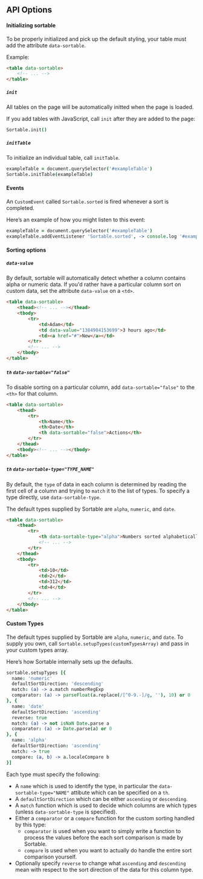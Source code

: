 ## API Options

#### Initializing sortable

To be properly initialized and pick up the default styling, your table must add the attribute `data-sortable`.

Example:

```html
<table data-sortable>
    <!-- ... -->
</table>
```

##### `init`

All tables on the page will be automatically initted when the page is loaded.

If you add tables with JavaScript, call `init` after they are added to the page:

```coffeescript
Sortable.init()
```

##### `initTable`

To initialize an individual table, call `initTable`.

```coffeescript
exampleTable = document.querySelector('#exampleTable')
Sortable.initTable(exampleTable)
```

#### Events

An `CustomEvent` called `Sortable.sorted` is fired whenever a sort is completed.

Here’s an example of how you might listen to this event:

```coffeescript
exampleTable = document.querySelector('#exampleTable')
exampleTable.addEventListener 'Sortable.sorted', -> console.log '#exampleTable was sorted!'
```

#### Sorting options

##### `data-value`

By default, sortable will automatically detect whether a column contains alpha or numeric data. If you'd rather have a particular column sort on custom data, set the attribute `data-value` on a `<td>`.

```html
<table data-sortable>
    <thead><!-- ... --></thead>
    <tbody>
        <tr>
            <td>Adam</td>
            <td data-value="1384904153699">3 hours ago</td>
            <td><a href="#">New</a></td>
        </tr>
        <!-- ... -->
    </tbody>
</table>
```

##### `th` `data-sortable="false"`

To disable sorting on a particular column, add `data-sortable="false"` to the `<th>` for that column.

```html
<table data-sortable>
    <thead>
        <tr>
            <th>Name</th>
            <th>Date</th>
            <th data-sortable="false">Actions</th>
        </tr>
    </thead>
    <tbody><!-- ... --></tbody>
</table>
```

##### `th` `data-sortable-type="TYPE_NAME"`

By default, the `type` of data in each column is determined by reading the first cell of a column and trying to `match` it to the list of types. To specify a type directly, use `data-sortable-type`.

The default types supplied by Sortable are `alpha`, `numeric`, and `date`.

```html
<table data-sortable>
    <thead>
        <tr>
            <th data-sortable-type="alpha">Numbers sorted alphabetically</th>
            <!-- ... -->
        </tr>
    </thead>
    <tbody>
        <tr>
            <td>10</td>
            <td>2</td>
            <td>312</td>
            <td>4</td>
        </tr>
        <!-- ... -->
    </tbody>
</table>
```

#### Custom Types

The default types supplied by Sortable are `alpha`, `numeric`, and `date`. To supply you own, call `Sortable.setupTypes(customTypesArray)` and pass in your custom types array.

Here’s how Sortable internally sets up the defaults.

```coffeescript
sortable.setupTypes [{
  name: 'numeric'
  defaultSortDirection: 'descending'
  match: (a) -> a.match numberRegExp
  comparator: (a) -> parseFloat(a.replace(/[^0-9.-]/g, ''), 10) or 0
}, {
  name: 'date'
  defaultSortDirection: 'ascending'
  reverse: true
  match: (a) -> not isNaN Date.parse a
  comparator: (a) -> Date.parse(a) or 0
}, {
  name: 'alpha'
  defaultSortDirection: 'ascending'
  match: -> true
  compare: (a, b) -> a.localeCompare b
}]
```

Each type must specify the following:

- A `name` which is used to identify the type, in particular the `data-sortable-type="NAME"` attibute which can be specified on a `th`.
- A `defaultSortDirection` which can be either `ascending` or `descending`.
- A `match` function which is used to decide which columns are which types (unless `data-sortable-type` is specified).
- Either a `comparator` or a `compare` function for the custom sorting handled by this type:
    - `comparator` is used when you want to simply write a function to process the values before the each sort comparison is made by Sortable.
    - `compare` is used when you want to actually do handle the entire sort comparison yourself.
- Optionally specify `reverse` to change what `ascending` and `descending` mean with respect to the sort direction of the data for this column type.

<!-- Resources for the demos -->
<p style="-webkit-transform: translateZ(0)"></p>
<script src="/sortable/js/sortable.js"></script>
<link rel="stylesheet" href="/sortable/css/sortable-theme-light.css" />
